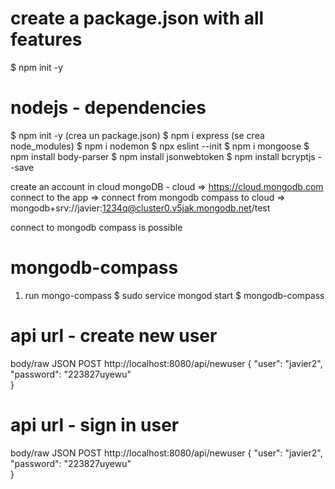 
# create a package.json with all features
$ npm init -y

# nodejs - dependencies
$ npm init -y (crea un package.json)
$ npm i express (se crea node_modules)
$ npm i nodemon
$ npx eslint --init
$ npm i mongoose
$ npm install body-parser
$ npm install jsonwebtoken
$ npm install bcryptjs --save

create an account in cloud mongoDB - cloud => https://cloud.mongodb.com
connect to the app =>
connect from mongodb compass to cloud => mongodb+srv://javier:1234q@cluster0.v5jak.mongodb.net/test

connect to mongodb compass is possible
# mongodb-compass
1. run mongo-compass
$ sudo service mongod start
$ mongodb-compass


# api url - create new user
body/raw
JSON
POST
http://localhost:8080/api/newuser
{
    "user": "javier2",
    "password": "223827uyewu"            
}

# api url - sign in user
body/raw
JSON
POST
http://localhost:8080/api/newuser
{
    "user": "javier2",
    "password": "223827uyewu"            
}
